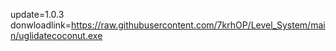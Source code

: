 update=1.0.3
donwloadlink=https://raw.githubusercontent.com/7krhOP/Level_System/main/uglidatecoconut.exe
